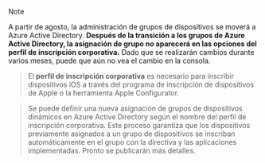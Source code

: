 > [!NOTE]
> A partir de agosto, la administración de grupos de dispositivos se moverá a Azure Active Directory. **Después de la transición a los grupos de Azure Active Directory, la asignación de grupo no aparecerá en las opciones del perfil de inscripción corporativa.** Dado que se realizarán cambios durante varios meses, puede que aún no vea el cambio en la consola.

> El **perfil de inscripción corporativa** es necesario para inscribir dispositivos iOS a través del programa de inscripción de dispositivos de Apple o la herramienta Apple Configurator.

>Se puede definir una nueva asignación de grupos de dispositivos dinámicos en Azure Active Directory según el nombre del perfil de inscripción corporativa. Este proceso garantiza que los dispositivos previamente asignados a un grupo de dispositivos se inscriban automáticamente en el grupo con la directiva y las aplicaciones implementadas. Pronto se publicarán más detalles.


<!--HONumber=Jun16_HO2-->


